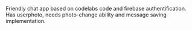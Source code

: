 Friendly chat app based on codelabs code and firebase authentification. Has userphoto, needs photo-change ability and message saving implementation.
